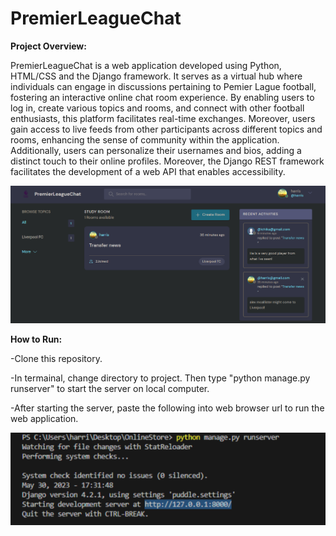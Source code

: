 # PremierLeagueChat

<b>Project Overview:</b>
<p>
PremierLeagueChat is a web application developed using Python, HTML/CSS and the Django framework. It serves as a virtual hub where individuals can engage in discussions pertaining to Pemier Lague football, fostering an interactive online chat room experience. By enabling users to log in, create various topics and rooms, and connect with other football enthusiasts, this platform facilitates real-time exchanges. Moreover, users gain access to live feeds from other participants across different topics and rooms, enhancing the sense of community within the application. Additionally, users can personalize their usernames and bios, adding a distinct touch to their online profiles. Moreover, the Django REST framework facilitates the development of a web API that enables accessibility.
  
</p>

![](static/images/premierleaguesite.png)

</p>

<b>How to Run:</b>
<p>
  -Clone this repository.
</p> 
<p>
  -In termainal, change directory to project. Then type "python manage.py runserver" to start the server on local computer.
</p>
<p>
  -After starting the server, paste the following into web browser url to run the web application.
</p>

  
  


![](static/images/url.png)
